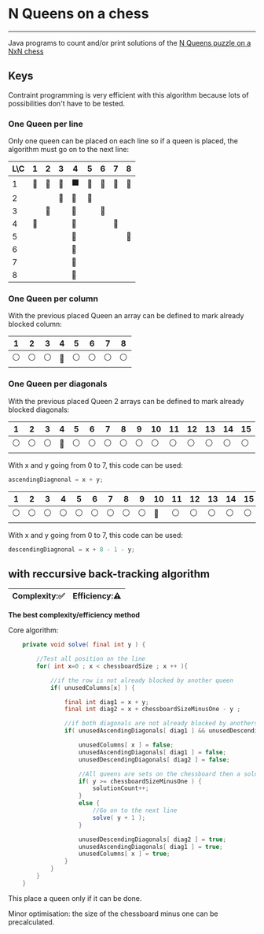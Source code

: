 # N Queens on a chess
***
Java programs to count and/or print solutions of the [N Queens puzzle on a NxN chess](http://en.wikipedia.org/wiki/Eight_queens_puzzle)

## Keys

Contraint programming is very efficient with this algorithm because lots of possibilities don't have to be tested.

### One Queen per line

Only one queen can be placed on each line so if a queen is placed, the algorithm must go on to the next line:

| L\C | 1 | 2 | 3 | 4 | 5 | 6 | 7 | 8 |
| ------------- | ----------- | ------------- | ----------- | ------------- | ----------- | ------------- | ----------- | ----------- |
| 1 | :red_circle: | :red_circle: | :red_circle: | :black_large_square: | :red_circle: | :red_circle: | :red_circle: | :red_circle: |
| 2 |  |  | :red_circle: | :red_circle: | :red_circle: |  |  |  |
| 3 |  | :red_circle: |  | :red_circle: |  | :red_circle: |  |  |
| 4 | :red_circle: |  |  | :red_circle: |  |  | :red_circle: |  |
| 5 |  |  |  | :red_circle: |  |  |  | :red_circle: |
| 6 |  |  |  | :red_circle: |  |  |  |  |
| 7 |  |  |  | :red_circle: |  |  |  |  |
| 8 |  |  |  | :red_circle: |  |  |  |  |

### One Queen per column

With the previous placed Queen an array can be defined to mark already blocked column:

| 1 | 2 | 3 | 4 | 5 | 6 | 7 | 8 |
| ------------- | ----------- | ------------- | ----------- | ------------- | ----------- | ------------- | ----------- |
| :white_circle: | :white_circle: | :white_circle: | :red_circle: | :white_circle: | :white_circle: | :white_circle: | :white_circle: |

### One Queen per diagonals

With the previous placed Queen 2 arrays can be defined to mark already blocked diagonals:

| 1 | 2 | 3 | 4 | 5 | 6 | 7 | 8 | 9 | 10 | 11 | 12 | 13 | 14 | 15 |
| ------------- | ----------- | ------------- | ----------- | ------------- | ----------- | ------------- | ----------- | ----------- | ----------- | ----------- | ----------- | ----------- | ----------- | ----------- |
| :white_circle: | :white_circle: | :white_circle: | :red_circle: | :white_circle: | :white_circle: | :white_circle: | :white_circle: | :white_circle: | :white_circle: | :white_circle: | :white_circle: | :white_circle: | :white_circle: | :white_circle: |

With x and y going from 0 to 7, this code can be used:
```java
ascendingDiagnonal = x + y;
```

| 1 | 2 | 3 | 4 | 5 | 6 | 7 | 8 | 9 | 10 | 11 | 12 | 13 | 14 | 15 |
| ------------- | ----------- | ------------- | ----------- | ------------- | ----------- | ------------- | ----------- | ----------- | ----------- | ----------- | ----------- | ----------- | ----------- | ----------- |
| :white_circle: | :white_circle: | :white_circle: | :white_circle: | :white_circle: | :white_circle: | :white_circle: | :white_circle: | :white_circle: | :red_circle: | :white_circle: | :white_circle: | :white_circle: | :white_circle: | :white_circle: |

With x and y going from 0 to 7, this code can be used:
```java
descendingDiagnonal = x + 8 - 1 - y;
```

## with reccursive back-tracking algorithm
| Complexity::white_check_mark: | Efficiency::warning: |
| ---------- | ---------- |
**The best complexity/efficiency method**

Core algorithm:
```java
	private void solve( final int y ) {

		//Test all position on the line
		for( int x=0 ; x < chessboardSize ; x ++ ){

			//if the row is not already blocked by another queen
			if( unusedColumns[x] ) {

				final int diag1 = x + y;
				final int diag2 = x + chessboardSizeMinusOne - y ;

				//if both diagonals are not already blocked by anothers queens
				if( unusedAscendingDiagonals[ diag1 ] && unusedDescendingDiagonals[ diag2 ] ) {

					unusedColumns[ x ] = false;
					unusedAscendingDiagonals[ diag1 ] = false;
					unusedDescendingDiagonals[ diag2 ] = false;

					//All queens are sets on the chessboard then a solution is found!
					if( y >= chessboardSizeMinusOne ) {
						solutionCount++;
					}
					else {
						//Go on to the next line
						solve( y + 1 );
					}

					unusedDescendingDiagonals[ diag2 ] = true;
					unusedAscendingDiagonals[ diag1 ] = true;
					unusedColumns[ x ] = true;
				}
			}
		}
	}
```
This place a queen only if it can be done.

Minor optimisation: the size of the chessboard minus one can be precalculated.
